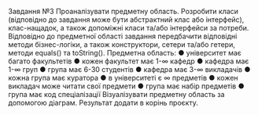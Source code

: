 Завдання №3
Проаналізувати предметну область. Розробити класи (відповідно до завдання може бути абстрактний клас або інтерфейс), клас-нащадок, а також допоміжні класи та/або інтерфейси за потреби. Відповідно до предметної області завдання передбачити відповідні методи бізнес-логіки, а також конструктори, сетери та/або гетери, методи equals() та toString().
Предметна область:
●	університет має багато факультетів
●	кожен факультет має 1-∞ кафедр
●	кафедра має 1-∞ груп
●	група має 6-30 студентів
●	кафедра має 3-∞ викладачів
●	кожна група має куратора
●	в університеті є ∞ предметів
●	кожен викладач може читати свої предмети
●	група має набір предметів 
●	група має код спеціалізації
Візуалізувати предметну область за допомогою діаграм. Результат додати в корінь проєкту.
